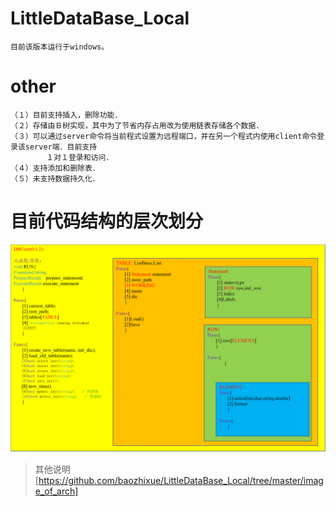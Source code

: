 # LittleDataBase_Local
    目前该版本运行于windows。
# other
    （１）目前支持插入，删除功能．
    （２）存储由Ｂ树实现，其中为了节省内存占用改为使用链表存储各个数据．
    （３）可以通过server命令将当前程式设置为远程端口，并在另一个程式内使用client命令登录该server端．目前支持
            １对１登录和访问．
    （４）支持添加和删除表．
    （５）未支持数据持久化．
    
# 目前代码结构的层次划分

![LDB](https://github.com/baozhixue/LittleDataBase_Local/blob/master/image_of_arch/0.1.2_20191229.png)
> 其他说明[https://github.com/baozhixue/LittleDataBase_Local/tree/master/image_of_arch]
